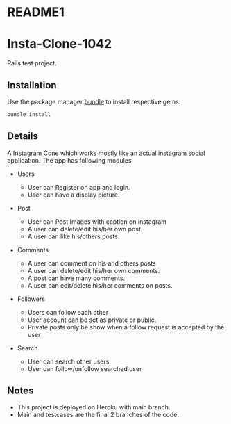 # README1

# Insta-Clone-1042

Rails test project.

## Installation

Use the package manager [bundle](https://bundler.io) to install respective gems.

```bash
bundle install
```

## Details

A Instagram Cone which works mostly like an actual instagram social application. The app has following modules

- Users
  - User can Register on app and login.
  - User can have a display picture.
- Post

  - User can Post Images with caption on instagram
  - A user can delete/edit his/her own post.
  - A user can like his/others posts.

- Comments

  - A user can comment on his and others posts
  - A user can delete/edit his/her own comments.
  - A post can have many comments.
  - A user can edit/delete his/her comments on posts.

- Followers

  - Users can follow each other
  - User account can be set as private or public.
  - Private posts only be show when a follow request is accepted by the user

- Search
  - User can search other users.
  - User can follow/unfollow searched user

## Notes

- This project is deployed on Heroku with main branch.
- Main and testcases are the final 2 branches of the code.
